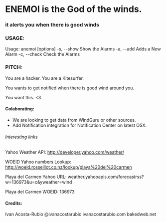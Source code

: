 # ENEMOI is the God of the winds.

### it alerts you when there is good winds



### USAGE:

Usage: anemoi [options]
    -s, --show                       Show the Alarms
    -a, --add                        Adds a New Alarm
    -c, --check                      Check the Alarms

### PITCH:

You are a hacker. You are a Kitesurfer.

You wants to get notified when there is good wind around you.

You want this. <3


#### Colaborating:

- We are looking to get data from WindGuru or other sources.
- Add Notification integration for Notification Center on latest OSX.

######  Interesting links

Yahoo Weather API: http://developer.yahoo.com/weather/

WOEID Yahoo numbers Lookup: http://woeid.rosselliot.co.nz/lookup/playa%20del%20carmen

Playa del Carmen Yahoo URL: weather.yahooapis.com/forecastrss?w=136973&u=c&yweather=wind

Playa del Carmen WOEID: 136973


#### Credits:

Ivan Acosta-Rubio
@ivanacostarubio
ivanacostarubio.com
bakedweb.net
